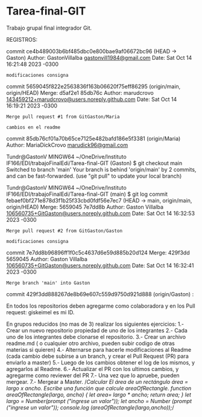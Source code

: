 # Tarea-final-GIT
Trabajo grupal final integrador Git.

REGISTROS:

commit ce4b489003b6bf485dbc0e800bae9af06672bc96 (HEAD -> Gaston)
Author: GastonVillalba <gastonvill1984@gmail.com>
Date:   Sat Oct 14 16:21:48 2023 -0300

    modificaciones consigna

commit 5659045f822e2563836f163b06620f75eff86295 (origin/main, origin/HEAD)
Merge: d5af2e1 85db76c
Author: marudcrovo <143459212+marudcrovo@users.noreply.github.com>
Date:   Sat Oct 14 16:19:21 2023 -0300

    Merge pull request #1 from GitGaston/Maria

    cambios en el readme

commit 85db76cf01a70b65ce7125e482bafd186e5f3381 (origin/Maria)
Author: MariaDickCrovo <marudick96@gmail.com>

Tundr@GastonV MINGW64 ~/OneDrive/Instituto IF166/EDI/trabajoFinalEdi/Tarea-final-GIT (Gaston)
$ git checkout main
Switched to branch 'main'
Your branch is behind 'origin/main' by 2 commits, and can be fast-forwarded.
  (use "git pull" to update your local branch)

Tundr@GastonV MINGW64 ~/OneDrive/Instituto IF166/EDI/trabajoFinalEdi/Tarea-final-GIT (main)
$ git log
commit febaef0bf271e878d3f1b25f33cbd0fdf56e7ec7 (HEAD -> main, origin/main, origin/HEAD)
Merge: 5659045 7e7dd8b
Author: Gaston Villalba <106560735+GitGaston@users.noreply.github.com>
Date:   Sat Oct 14 16:32:53 2023 -0300

    Merge pull request #2 from GitGaston/Gaston

    modificaciones consigna

commit 7e7dd8b96896ff1f0c5c4637d6e59d885b20d124
Merge: 429f3dd 5659045
Author: Gaston Villalba <106560735+GitGaston@users.noreply.github.com>
Date:   Sat Oct 14 16:32:41 2023 -0300

    Merge branch 'main' into Gaston

commit 429f3dd888267de8b69e607c559d9750d921d888 (origin/Gaston)
:


En todos los repositorios deben agregarme como colaboradora y en los Pull request: giskeimel es mi ID.

En grupos reducidos (no mas de 3) realizar los siguientes ejercicios:
1.- Crear un nuevo repositorio propiedad de uno de los integrantes
2.- Cada uno de los integrantes debe clonarse el repositorio.
3.- Crear un archivo readme.md ( o cualquier otro archivo, pueden subir codigo de otras materias si quieren)
4.- Alternarse para hacerle modificaciones al Readme (cada cambio debe subirse a un branch, y crear el Pull Request (PR) para enviarlo a master)
5.- Luego de los cambios obtener el log de los mismos, y agregarlos al Readme.
6.- Actualizar el PR con los ultimos cambios, y agregarme como reviewer del PR
7.- Una vez que lo apruebe, pueden mergear.
7.- Mergear a Master.
/*Calcular El área de un rectángulo  área = largo x ancho. Escribe una función que calcule areaOfRectangle.
function areaOfRectangle(largo, ancho) {
    let area= largo * ancho;
    return area;
}
let largo = Number(prompt ("ingrese un valor"));
let ancho = Number (prompt ("ingrese un valor"));
console.log (areaOfRectangle(largo,ancho));*/

